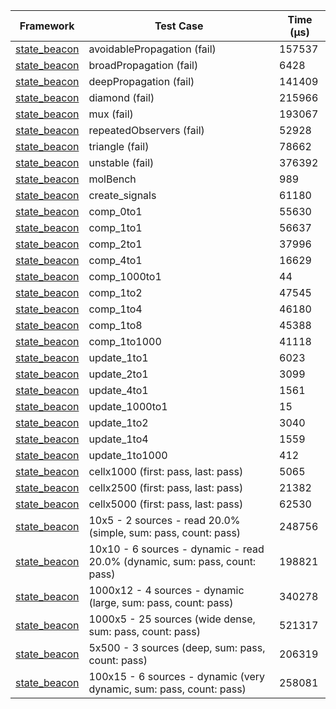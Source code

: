 | Framework | Test Case | Time (μs) |
| --- | --- | --- |
| [state_beacon](https://github.com/jinyus/dart_beacon) | avoidablePropagation (fail) | 157537 |
| [state_beacon](https://github.com/jinyus/dart_beacon) | broadPropagation (fail) | 6428 |
| [state_beacon](https://github.com/jinyus/dart_beacon) | deepPropagation (fail) | 141409 |
| [state_beacon](https://github.com/jinyus/dart_beacon) | diamond (fail) | 215966 |
| [state_beacon](https://github.com/jinyus/dart_beacon) | mux (fail) | 193067 |
| [state_beacon](https://github.com/jinyus/dart_beacon) | repeatedObservers (fail) | 52928 |
| [state_beacon](https://github.com/jinyus/dart_beacon) | triangle (fail) | 78662 |
| [state_beacon](https://github.com/jinyus/dart_beacon) | unstable (fail) | 376392 |
| [state_beacon](https://github.com/jinyus/dart_beacon) | molBench | 989 |
| [state_beacon](https://github.com/jinyus/dart_beacon) | create_signals | 61180 |
| [state_beacon](https://github.com/jinyus/dart_beacon) | comp_0to1 | 55630 |
| [state_beacon](https://github.com/jinyus/dart_beacon) | comp_1to1 | 56637 |
| [state_beacon](https://github.com/jinyus/dart_beacon) | comp_2to1 | 37996 |
| [state_beacon](https://github.com/jinyus/dart_beacon) | comp_4to1 | 16629 |
| [state_beacon](https://github.com/jinyus/dart_beacon) | comp_1000to1 | 44 |
| [state_beacon](https://github.com/jinyus/dart_beacon) | comp_1to2 | 47545 |
| [state_beacon](https://github.com/jinyus/dart_beacon) | comp_1to4 | 46180 |
| [state_beacon](https://github.com/jinyus/dart_beacon) | comp_1to8 | 45388 |
| [state_beacon](https://github.com/jinyus/dart_beacon) | comp_1to1000 | 41118 |
| [state_beacon](https://github.com/jinyus/dart_beacon) | update_1to1 | 6023 |
| [state_beacon](https://github.com/jinyus/dart_beacon) | update_2to1 | 3099 |
| [state_beacon](https://github.com/jinyus/dart_beacon) | update_4to1 | 1561 |
| [state_beacon](https://github.com/jinyus/dart_beacon) | update_1000to1 | 15 |
| [state_beacon](https://github.com/jinyus/dart_beacon) | update_1to2 | 3040 |
| [state_beacon](https://github.com/jinyus/dart_beacon) | update_1to4 | 1559 |
| [state_beacon](https://github.com/jinyus/dart_beacon) | update_1to1000 | 412 |
| [state_beacon](https://github.com/jinyus/dart_beacon) | cellx1000 (first: pass, last: pass) | 5065 |
| [state_beacon](https://github.com/jinyus/dart_beacon) | cellx2500 (first: pass, last: pass) | 21382 |
| [state_beacon](https://github.com/jinyus/dart_beacon) | cellx5000 (first: pass, last: pass) | 62530 |
| [state_beacon](https://github.com/jinyus/dart_beacon) | 10x5 - 2 sources - read 20.0% (simple, sum: pass, count: pass) | 248756 |
| [state_beacon](https://github.com/jinyus/dart_beacon) | 10x10 - 6 sources - dynamic - read 20.0% (dynamic, sum: pass, count: pass) | 198821 |
| [state_beacon](https://github.com/jinyus/dart_beacon) | 1000x12 - 4 sources - dynamic (large, sum: pass, count: pass) | 340278 |
| [state_beacon](https://github.com/jinyus/dart_beacon) | 1000x5 - 25 sources (wide dense, sum: pass, count: pass) | 521317 |
| [state_beacon](https://github.com/jinyus/dart_beacon) | 5x500 - 3 sources (deep, sum: pass, count: pass) | 206319 |
| [state_beacon](https://github.com/jinyus/dart_beacon) | 100x15 - 6 sources - dynamic (very dynamic, sum: pass, count: pass) | 258081 |
